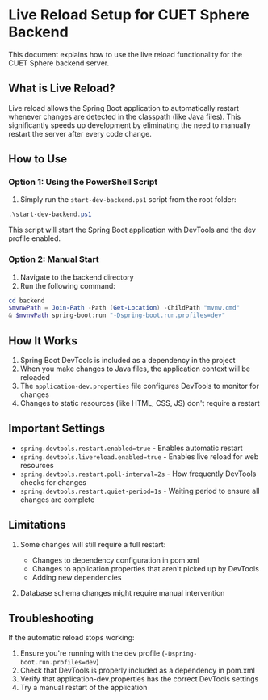 # Live Reload Setup for CUET Sphere Backend

This document explains how to use the live reload functionality for the CUET Sphere backend server.

## What is Live Reload?

Live reload allows the Spring Boot application to automatically restart whenever changes are detected in the classpath (like Java files). This significantly speeds up development by eliminating the need to manually restart the server after every code change.

## How to Use

### Option 1: Using the PowerShell Script

1. Simply run the `start-dev-backend.ps1` script from the root folder:

```powershell
.\start-dev-backend.ps1
```

This script will start the Spring Boot application with DevTools and the dev profile enabled.

### Option 2: Manual Start

1. Navigate to the backend directory
2. Run the following command:

```powershell
cd backend
$mvnwPath = Join-Path -Path (Get-Location) -ChildPath "mvnw.cmd"
& $mvnwPath spring-boot:run "-Dspring-boot.run.profiles=dev"
```

## How It Works

1. Spring Boot DevTools is included as a dependency in the project
2. When you make changes to Java files, the application context will be reloaded
3. The `application-dev.properties` file configures DevTools to monitor for changes
4. Changes to static resources (like HTML, CSS, JS) don't require a restart

## Important Settings

- `spring.devtools.restart.enabled=true` - Enables automatic restart
- `spring.devtools.livereload.enabled=true` - Enables live reload for web resources
- `spring.devtools.restart.poll-interval=2s` - How frequently DevTools checks for changes
- `spring.devtools.restart.quiet-period=1s` - Waiting period to ensure all changes are complete

## Limitations

1. Some changes will still require a full restart:
   - Changes to dependency configuration in pom.xml
   - Changes to application.properties that aren't picked up by DevTools
   - Adding new dependencies

2. Database schema changes might require manual intervention

## Troubleshooting

If the automatic reload stops working:

1. Ensure you're running with the dev profile (`-Dspring-boot.run.profiles=dev`)
2. Check that DevTools is properly included as a dependency in pom.xml
3. Verify that application-dev.properties has the correct DevTools settings
4. Try a manual restart of the application